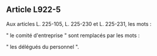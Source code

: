 Article L922-5
----
Aux articles L. 225-105, L. 225-230 et L. 225-231, les mots :

" le comité d'entreprise " sont remplacés par les mots :

" les délégués du personnel ".
